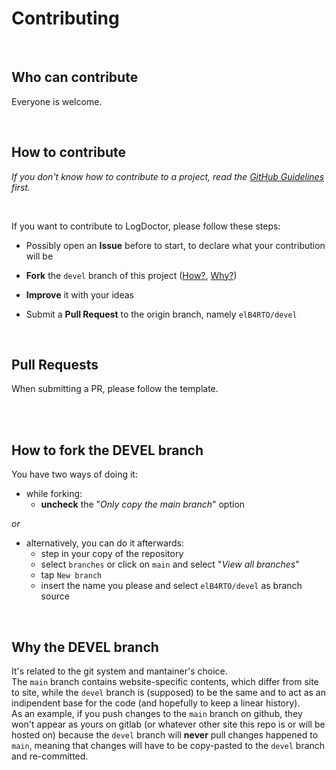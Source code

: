 # Contributing

<br/>

## Who can contribute

Everyone is welcome.

<br/>

## How to contribute

*If you don't know how to contribute to a project, read the [GitHub Guidelines](https://docs.github.com/en/get-started/quickstart/contributing-to-projects) first.*

<br/>

If you want to contribute to LogDoctor, please follow these steps:

  - Possibly open an **Issue** before to start, to declare what your contribution will be

  - **Fork** the `devel` branch of this project ([How?](#how-to-fork-the-devel-branch), [Why?](#why-the-devel-branch))

  - **Improve** it with your ideas

  - Submit a **Pull Request** to the origin branch, namely `elB4RTO/devel`

<br/>

## Pull Requests

When submitting a PR, please follow the template.

<br/><br/>

## How to fork the DEVEL branch

You have two ways of doing it:

  - while forking:
    - **uncheck** the "*Only copy the main branch*" option

  *or*
     
  - alternatively, you can do it afterwards:
    - step in your copy of the repository
    - select `branches` or click on `main` and select "*View all branches*"
    - tap `New branch`
    - insert the name you please and select `elB4RTO/devel` as branch source

<br/>

## Why the DEVEL branch

It's related to the git system and mantainer's choice.<br/>
The `main` branch contains website-specific contents, which differ from site to site, while the `devel` branch is (supposed) to be the same and to act as an indipendent base for the code (and hopefully to keep a linear history).<br/>
As an example, if you push changes to the `main` branch on github, they won't appear as yours on gitlab (or whatever other site this repo is or will be hosted on) because the `devel` branch will **never** pull changes happened to `main`, meaning that changes will have to be copy-pasted to the `devel` branch and re-committed.

<br/>
